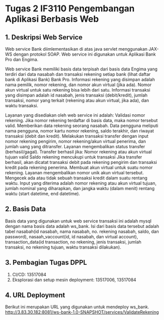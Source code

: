 # Tugas 2 IF3110 Pengembangan Aplikasi Berbasis Web

## 1. Deskripsi Web Service

Web service Bank diimlementasikan di atas java servlet menggunakan JAX-WS dengan protokol SOAP. Web service ini digunakan untuk Aplikasi Bank Pro dan Engima.

Web service Bank memiliki basis data terpisah dari basis data Engima yang terdiri dari data nasabah dan transaksi rekening setiap bank (lihat daftar bank di Aplikasi Bank) Bank Pro. Informasi rekening yang disimpan adalah nama pemilik, nomor rekening, dan nomor akun virtual (jika ada). Nomor akun virtual untuk satu rekening bisa lebih dari satu. Informasi transaksi yang disimpan adalah id nasabah, jenis transaksi (debit/kredit), jumlah transaksi, nomor yang terkait (rekening atau akun virtual, jika ada), dan waktu transaksi.

Layanan yang disediakan oleh web service ini adalah:
Validasi nomor rekening. Jika nomor rekening terdaftar di basis data, maka nomor tersebut valid.
Memberikan data rekening seorang nasabah. Data pengguna meliputi nama pengguna, nomor kartu nomor rekening, saldo terakhir, dan riwayat transaksi (debit dan kredit).
Melakukan transaksi transfer dengan input nomor rekening pengirim, nomor rekening/akun virtual penerima, dan jumlah uang yang ditransfer. Layanan mengembalikan status transfer (berhasil/gagal). Transfer berhasil jika:
Nomor rekening atau akun virtual tujuan valid
Saldo rekening mencukupi untuk transaksi
Jika transfer berhasil, akan dicatat transaksi debit pada rekening pengirim dan transaksi kredit pada rekening penerima.
Membuat akun virtual untuk suatu nomor rekening. Layanan mengembalikan nomor unik akun virtual tersebut.
Mengecek ada atau tidak sebuah transaksi kredit dalam suatu rentang waktu. Input yang diterima adalah nomor rekening atau akun virtual tujuan, jumlah nominal yang diharapkan, dan jangka waktu (dalam menit) rentang waktu (start datetime, end datetime).

## 2. Basis Data

Basis data yang digunakan untuk web service transaksi ini adalah mysql dengan nama basis data adalah ws_bank. Isi dari basis data tersebut adalah tabel nasabah(id nasabah, nama nasabah, no. rekening nasabah, saldo, dan password), nasaah_vaccount(id, id nasabah, dan virtual account), transaction_data(id transaction, no rekening, jenis transaksi, jumlah transaksi, no rekening tujuan, waktu transaksi dilakukan).

## 3. Pembagian Tugas DPPL

1. CI/CD: 13517084
2. Eksplorasi dan setup mesin deployment: 13517006, 13517084

## 4. URL Deployment

Berikut ini merupakan URL yang digunakan untuk mendeploy ws_bank.
http://3.83.30.182:8081/ws-bank-1.0-SNAPSHOT/services/ValidateRekening